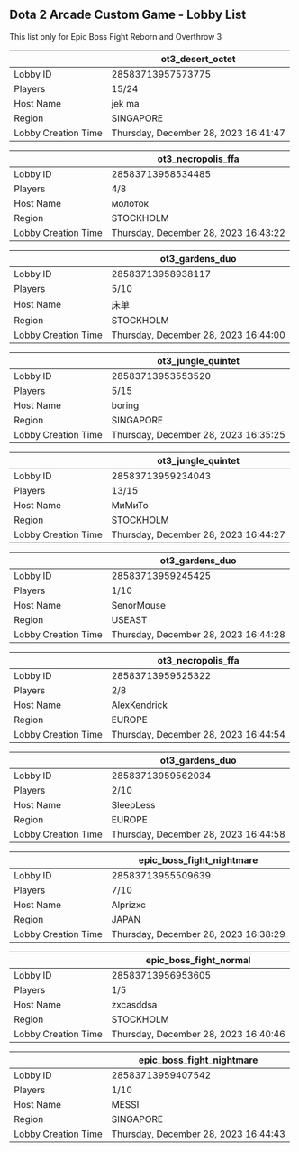 ## Dota 2 Arcade Custom Game - Lobby List

This list only for Epic Boss Fight Reborn and Overthrow 3

|  | ot3_desert_octet |
| ------ | ------ |
| Lobby ID | 28583713957573775 |
| Players | 15/24 |
| Host Name | jek ma |
| Region | SINGAPORE |
| Lobby Creation Time | Thursday, December 28, 2023 16:41:47 |


|  | ot3_necropolis_ffa |
| ------ | ------ |
| Lobby ID | 28583713958534485 |
| Players | 4/8 |
| Host Name | молоток |
| Region | STOCKHOLM |
| Lobby Creation Time | Thursday, December 28, 2023 16:43:22 |


|  | ot3_gardens_duo |
| ------ | ------ |
| Lobby ID | 28583713958938117 |
| Players | 5/10 |
| Host Name | 床单 |
| Region | STOCKHOLM |
| Lobby Creation Time | Thursday, December 28, 2023 16:44:00 |


|  | ot3_jungle_quintet |
| ------ | ------ |
| Lobby ID | 28583713953553520 |
| Players | 5/15 |
| Host Name | boring |
| Region | SINGAPORE |
| Lobby Creation Time | Thursday, December 28, 2023 16:35:25 |


|  | ot3_jungle_quintet |
| ------ | ------ |
| Lobby ID | 28583713959234043 |
| Players | 13/15 |
| Host Name | МиМиТо |
| Region | STOCKHOLM |
| Lobby Creation Time | Thursday, December 28, 2023 16:44:27 |


|  | ot3_gardens_duo |
| ------ | ------ |
| Lobby ID | 28583713959245425 |
| Players | 1/10 |
| Host Name | SenorMouse |
| Region | USEAST |
| Lobby Creation Time | Thursday, December 28, 2023 16:44:28 |


|  | ot3_necropolis_ffa |
| ------ | ------ |
| Lobby ID | 28583713959525322 |
| Players | 2/8 |
| Host Name | AlexKendrick |
| Region | EUROPE |
| Lobby Creation Time | Thursday, December 28, 2023 16:44:54 |


|  | ot3_gardens_duo |
| ------ | ------ |
| Lobby ID | 28583713959562034 |
| Players | 2/10 |
| Host Name | SleepLess |
| Region | EUROPE |
| Lobby Creation Time | Thursday, December 28, 2023 16:44:58 |


|  | epic_boss_fight_nightmare |
| ------ | ------ |
| Lobby ID | 28583713955509639 |
| Players | 7/10 |
| Host Name | Alprizxc |
| Region | JAPAN |
| Lobby Creation Time | Thursday, December 28, 2023 16:38:29 |


|  | epic_boss_fight_normal |
| ------ | ------ |
| Lobby ID | 28583713956953605 |
| Players | 1/5 |
| Host Name | zxcasddsa |
| Region | STOCKHOLM |
| Lobby Creation Time | Thursday, December 28, 2023 16:40:46 |


|  | epic_boss_fight_nightmare |
| ------ | ------ |
| Lobby ID | 28583713959407542 |
| Players | 1/10 |
| Host Name | MESSI |
| Region | SINGAPORE |
| Lobby Creation Time | Thursday, December 28, 2023 16:44:43 |


